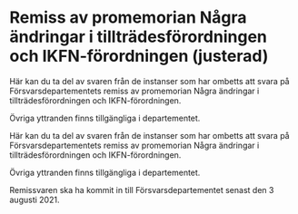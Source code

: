 # Remiss av promemorian Några ändringar i tillträdesförordningen och IKFN-förordningen (justerad)

Här kan du ta del av svaren från de instanser som har ombetts att svara på Försvarsdepartementets remiss av promemorian Några ändringar i tillträdesförordningen och IKFN-förordningen.

Övriga yttranden finns tillgängliga i departementet.

Här kan du ta del av svaren från de instanser som har ombetts att svara på Försvarsdepartementets remiss av promemorian Några ändringar i tillträdesförordningen och IKFN-förordningen.

Övriga yttranden finns tillgängliga i departementet.

Remissvaren ska ha kommit in till Försvarsdepartementet senast den 3 augusti 2021.
